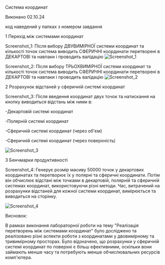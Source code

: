 Система координат

Виконано 02.10.24

код наведений у папках з номером завдання

1 Перехід між системами координат

Screenshot_1: Після вибору ДВУВИМІРНОЇ системи координат та кількості точок система виводить СФЕРИЧНІ координати перетворені в ДЕКАРТОВІ та навпаки і проводить валідацію
![Screenshot_1](https://github.com/user-attachments/assets/f4969bb3-0b4e-49e4-92f2-a5784b8bb984)

Screenshot_2: Після вибору ТРЬОХВИМІРНОЇ системи координат та кількості точок система виводить СФЕРИЧНІ координати перетворені в ДЕКАРТОВІ та навпаки і проводить валідацію
![Screenshot_2](https://github.com/user-attachments/assets/089487dc-21ab-426f-bb84-21972082d34b)

2 Розрахунок відстаней у сферичній системі координат

Screenshot_3: Після введення координат двух точок та натискання на кнопку виводиться відстань між ними в:
     
-Декартовій системі координат
     
-Полярній системі координат
     
-Сферичній системі координат (через об'єм)
     
-Сферичній системі координат (через поверхність)

     
![Screenshot_3](https://github.com/user-attachments/assets/8ae9a637-c76a-46c3-b5d9-33e20f94c686)

3 Бенчмарки продуктивності

   Screenshot_4:  Генерує розмір масиву 50000 точок у декартових координатах та перетворює їх у полярні та сферичні координати. Потім він обчислює відстані між точками в декартовій, полярній та сферичній системах координат, використовуючи різні методи. Час, витрачений на розрахунки відстаней для кожної системи координат, вимірюється та виводиться на сторінку.
   
   ![Screenshot_4](https://github.com/user-attachments/assets/0bec2560-7d5f-46f4-ba10-13ade841d42a)

Висновок:

 В рамках виконання лабораторної роботи на тему "Реалізація перетворень між системами координат" було досліджено та реалізовано різні аспекти роботи з координатами у двовимірному та тривимірному просторах. Було відзначено, що розрахунки у сферичній системі координат по поверхні є більш ефективними, оскільки вони займають менше часу та потребують менше обчислювальних ресурсів комп'ютера.
